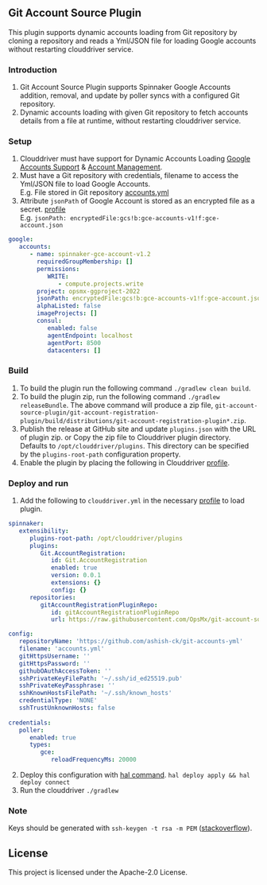 ## Git Account Source Plugin
This plugin supports dynamic accounts loading from Git repository by cloning a repository and reads a Yml/JSON file for loading Google accounts without restarting clouddriver service.


### Introduction
1. Git Account Source Plugin supports Spinnaker Google Accounts addition, removal, and update by poller syncs with a configured Git repository.
2. Dynamic accounts loading with given Git repository to fetch accounts details from a file at runtime, without restarting clouddriver service.


### Setup
1. Clouddriver must have support for Dynamic Accounts Loading [Google Accounts Support](https://github.com/kirangodishala/clouddriver/tree/1.26.x-external-accounts-support) & [Account Management](https://github.com/spinnaker/governance/blob/master/rfc/account-management.md).
2. Must have a Git repository with credentials, filename to access the Yml/JSON file to load Google Accounts.
   <br/>E.g. File stored in Git repository [accounts.yml](https://github.com/ashish-ck/git-accounts-yml/blob/main/accounts.yml)
3. Attribute `jsonPath` of Google Account is stored as an encrypted file as a secret. [profile](https://spinnaker.io/docs/reference/halyard/secrets/gcs-secrets/)
   <br/>E.g. ```jsonPath: encryptedFile:gcs!b:gce-accounts-v1!f:gce-account.json```

```yaml
google:
   accounts:
      - name: spinnaker-gce-account-v1.2
        requiredGroupMembership: []
        permissions:
           WRITE:
              - compute.projects.write
        project: opsmx-ggproject-2022
        jsonPath: encryptedFile:gcs!b:gce-accounts-v1!f:gce-account.json
        alphaListed: false
        imageProjects: []
        consul:
           enabled: false
           agentEndpoint: localhost
           agentPort: 8500
           datacenters: []
```


### Build
1. To build the plugin run the following command `./gradlew clean build`.
2. To build the plugin zip, run the following command `./gradlew releaseBundle`.
   The above command will produce a zip file, `git-account-source-plugin/git-account-registration-plugin/build/distributions/git-account-registration-plugin*.zip`.
3. Publish the release at GitHub site and update `plugins.json` with the URL of plugin zip. or
   Copy the zip file to Clouddriver plugin directory. Defaults to `/opt/clouddriver/plugins`. This directory can be specified by the `plugins-root-path` configuration property.
4. Enable the plugin by placing the following in Clouddriver [profile](https://spinnaker.io/reference/halyard/custom/#custom-profiles).


### Deploy and run
1. Add the following to `clouddriver.yml` in the necessary [profile](https://spinnaker.io/reference/halyard/custom/#custom-profiles) to load plugin.
```yaml
spinnaker:
   extensibility:
      plugins-root-path: /opt/clouddriver/plugins
      plugins:
         Git.AccountRegistration:
            id: Git.AccountRegistration
            enabled: true
            version: 0.0.1
            extensions: {}
            config: {}
      repositories:
         gitAccountRegistrationPluginRepo:
            id: gitAccountRegistrationPluginRepo
            url: https://raw.githubusercontent.com/OpsMx/git-account-source-plugin/dev/sample/repositories.json

config:
   repositoryName: 'https://github.com/ashish-ck/git-accounts-yml'
   filename: 'accounts.yml'
   gitHttpsUsername: ''
   gitHttpsPassword: ''
   githubOAuthAccessToken: ''
   sshPrivateKeyFilePath: '~/.ssh/id_ed25519.pub'
   sshPrivateKeyPassphrase: ''
   sshKnownHostsFilePath: '~/.ssh/known_hosts'
   credentialType: 'NONE'
   sshTrustUnknownHosts: false
  
credentials:
   poller:
      enabled: true
      types:
         gce:
            reloadFrequencyMs: 20000
```

2. Deploy this configuration with [hal command](https://spinnaker.io/docs/setup/install/deploy/).    `hal deploy apply && hal deploy connect`
3. Run the clouddriver  `./gradlew`


### Note
Keys should be generated with `ssh-keygen -t rsa -m PEM` ([stackoverflow](https://stackoverflow.com/questions/53134212/invalid-privatekey-when-using-jsch)).


## License
This project is licensed under the Apache-2.0 License.

